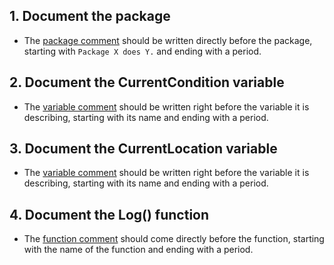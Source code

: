 ## 1. Document the package

- The [package comment][comment] should be written directly before the package, starting with `Package X does Y.` and ending with a period.

## 2. Document the CurrentCondition variable

- The [variable comment][variable comment] should be written right before the variable it is describing, starting with its name and ending with a period.
  
## 3. Document the CurrentLocation variable

- The [variable comment][variable comment] should be written right before the variable it is describing, starting with its name and ending with a period.
    
## 4. Document the Log() function

- The [function comment][comment] should come directly before the function, starting with the name of the function and ending with a period.
  
[comment]: https://golang.org/doc/effective_go.html#commentary
[variable comment]: https://dave.cheney.net/practical-go/presentations/qcon-china.html#_comments
